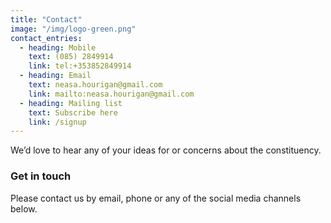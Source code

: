 ```yaml
---
title: "Contact"
image: "/img/logo-green.png"
contact_entries:
  - heading: Mobile
    text: (085) 2849914
    link: tel:+353852849914
  - heading: Email
    text: neasa.hourigan@gmail.com
    link: mailto:neasa.hourigan@gmail.com
  - heading: Mailing list
    text: Subscribe here
    link: /signup  
---
```


We’d love to hear any of your ideas for or concerns about the constituency.

<h3 class="f4 b lh-title mb2">Get in touch</h3>

Please contact us by email, phone or any of the social media channels below. 
